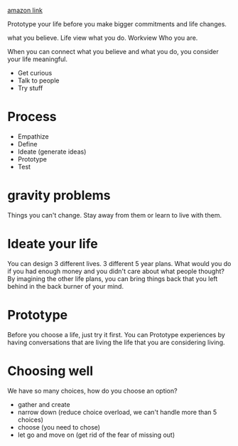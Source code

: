 [amazon link](https://www.amazon.com/Designing-Your-Life-Well-Lived-Joyful-ebook/dp/B01BJSRSEC/ref=sr_1_1?crid=UWYVM1DOQQIM&dchild=1&keywords=designing+your+life&qid=1609444669&s=digital-text&sprefix=design%2Cdigital-text%2C347&sr=1-1)

Prototype your life before you make bigger commitments and life changes.

what you believe. Life view
what you do. Workview
Who you are.

When you can connect what you believe and what you do, you consider your life meaningful.


- Get curious
- Talk to people
- Try stuff

# Process

- Empathize
- Define
- Ideate (generate ideas)
- Prototype
- Test

# gravity problems

Things you can't change. Stay away from them or learn to live with them.

# Ideate your life

You can design 3 different lives. 3 different 5 year plans.
What would you do if you had enough money and you didn't care about what people thought?
By imagining the other life plans, you can bring things back that you left behind in the back burner of your mind.

# Prototype

Before you choose a life, just try it first.
You can Prototype experiences by having conversations that are living the life that you are considering living.

# Choosing well

We have so many choices, how do you choose an option?

- gather and create
- narrow down (reduce choice overload, we can't handle more than 5 choices)
- choose (you need to chose)
- let go and move on (get rid of the fear of missing out)
